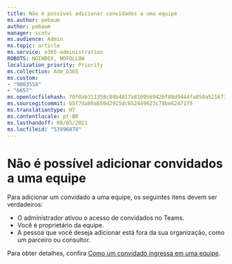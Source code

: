 ```yaml
---
title: Não é possível adicionar convidados a uma equipe
ms.author: pebaum
author: pebaum
manager: scotv
ms.audience: Admin
ms.topic: article
ms.service: o365-administration
ROBOTS: NOINDEX, NOFOLLOW
localization_priority: Priority
ms.collection: Adm_O365
ms.custom:
- "9003558"
- "6657"
ms.openlocfilehash: 70f0ab311358c88b4817a810956942bf88d9444fa850a5216736eb657189d5a5
ms.sourcegitcommit: b5f7da89a650d2915dc652449623c78be6247175
ms.translationtype: HT
ms.contentlocale: pt-BR
ms.lasthandoff: 08/05/2021
ms.locfileid: "53996078"
---
```

# <a name="cant-add-guests-to-a-team"></a>Não é possível adicionar convidados a uma equipe

Para adicionar um convidado a uma equipe, os seguintes itens devem ser verdadeiros:  

- O administrador ativou o acesso de convidados no Teams.
- Você é proprietário da equipe.
- A pessoa que você deseja adicionar está fora da sua organização, como um parceiro ou consultor.

Para obter detalhes, confira  [Como um convidado ingressa em uma equipe](https://docs.microsoft.com/MicrosoftTeams/guest-joins).